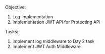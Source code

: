 Objective:
1. Log implementation
2. Implementation JWT API for Protecting API

Tasks:
1. Implement log middleware to Day 2 task
2. Implement JWT Auth Middleware